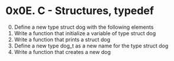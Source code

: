 # 0x0E. C - Structures, typedef
0. Define a new type struct dog with the following elements
1. Write a function that initialize a variable of type struct dog
2. Write a function that prints a struct dog
3. Define a new type dog_t as a new name for the type struct dog
4. Write a function that creates a new dog
